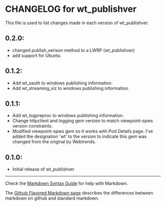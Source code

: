 # CHANGELOG for wt_publishver

This file is used to list changes made in each version of wt_publishver.

## 0.2.0:
* changed publish_verison method to a LWRP (wt_publishver)
* add support for Ubuntu

## 0.1.2:
* Add wt_sauth to windows publishing information.
* Add wt_streaming_viz to windows publishing information.

## 0.1.1:
* Add wt_logpreproc to windows publishing information.
* Change httpclient and logging gem version to match viewpoint-spws version constraints.
* Modified viewpoint-spws gem so it works with Pod Details page.  I've added the designation 'wt'
  to the version to indicate this gem was changed from the original by Webtrends.

## 0.1.0:

* Initial release of wt_publishver

- - - 
Check the [Markdown Syntax Guide](http://daringfireball.net/projects/markdown/syntax) for help with Markdown.

The [Github Flavored Markdown page](http://github.github.com/github-flavored-markdown/) describes the differences between markdown on github and standard markdown.
